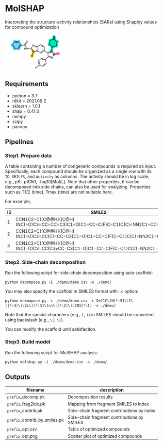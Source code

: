# MolSHAP

Interpreting the structure-activity relationships (SARs) using Shapley values for compound optimization

<img src="demo/demo.png" width=200>

## Requirements
- python = 3.7
- rdkit = 2021.09.2
- sklearn = 1.0.1
- shap = 0.41.0
- numpy
- scipy
- pandas

## Pipelines

### Step1. Prepare data

A table containing a number of congeneric compounds is required as input.
Specifically, each compound shoule be organized as a single row with its `ID`, `SMILES`, and `Activity` as columns.
The activity should be in log scale, e.g., pKi, pIC50, -log10\[Mol/L\].
Note that other properties, if can be decomposed into side chains, can also be used for analyzing.
Properties such as T1/2 (time), Tmax (time) are not suitable here.

For example, 

| ID | SMILES | Activity |
|---|---|---|
| 1 | CCN1C2=C(\[C@@H\](\[C@H\](NC(=O)C3=CC=CC=C3)C1=O)C1=CC=C(F)C=C1)C(C)=NN2C1=CC=CC=C1 | 5.88 |
| 2 | CCN1C2=C(\[C@@H\](\[C@H\](NC(=O)C3=CC(C)=CC=C3)C1=O)C1=CC=C(F)C=C1)C(C)=NN2C1=CC=CC=C1 | 6.70 |
| 3 | CCN1C2=C(\[C@@H\](\[C@H\](NC(=O)C3=CC(Cl)=CC=C3)C1=O)C1=CC=C(F)C=C1)C(C)=NN2C1=CC=CC=C1 | 6.19 |

### Step2. Side-chain decomposition

Run the following script for side-chain decomposition using auto scaffold:
```
python decompose.py -i ./demo/demo.csv -o ./demo/ 
```

You may also specify the scaffold in SMILES format with `-c` option:
```
python decompose.py -i ./demo/demo.csv -c O=C1C\(N[*:5]\)C\([*:4]\)c2c\([*:3]\)nn\([*:2]\)c2N1[*:1] -o ./demo/ 
```
Note that the special characters (e.g., `(`, `)`) in SMILES should be converted using backslash (e.g., `\(`, `\)`).

You can modify the scaffold until satisfaction.

### Step3. Build model

Run the following script for MolSHAP analysis:
```
python molshap.py -i ./demo/demo.csv -o ./demo/ 
```

## Outputs
| filename | description |
|---|---|
|`prefix`_decomp.pk | Decomposition results |
|`prefix`_frag2idx.pk | Mapping from fragment SMILES to index |
|`prefix`_contrib.pk | Side-chain fragment contributions by index |
|`prefix`_contrib_by_smiles.pk | Side-chain fragment contributions by SMILES |
|`prefix`_opt.csv | Table of optimized compounds |
|`prefix`_opt.png | Scatter plot of optimized compounds |
